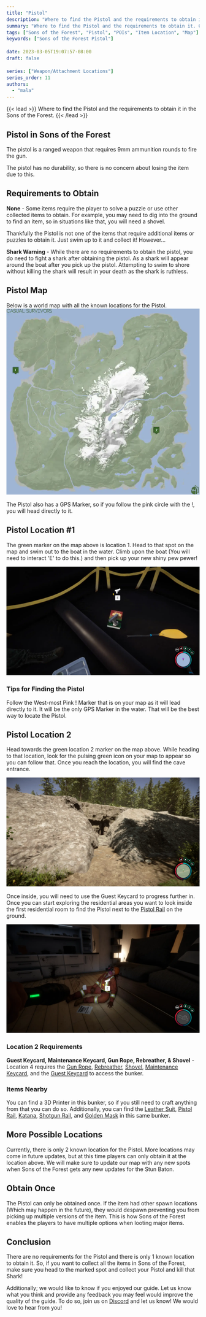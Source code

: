 ```yaml
---
title: "Pistol"
description: "Where to find the Pistol and the requirements to obtain it in the Sons of the Forest."
summary: "Where to find the Pistol and the requirements to obtain it. Click here to learn more about it!"
tags: ["Sons of the Forest", "Pistol", "POIs", "Item Location", "Map"]
keywords: ["Sons of the Forest Pistol"]

date: 2023-03-05T19:07:57-08:00
draft: false

series: ["Weapon/Attachment Locations"]
series_order: 11
authors:
  - "mala"
---
```


{{< lead >}}
Where to find the Pistol and the requirements to obtain it in the Sons of the Forest.
{{< /lead >}}

## Pistol in Sons of the Forest
The pistol is a ranged weapon that requires 9mm ammunition rounds to fire the gun.

The pistol has no durability, so there is no concern about losing the item due to this.

## Requirements to Obtain
**None** - Some items require the player to solve a puzzle or use other collected items to obtain. For example, you may need to dig into the ground to find an item, so in situations like that, you will need a shovel. 

Thankfully the Pistol is not one of the items that require additional items or puzzles to obtain it. Just swim up to it and collect it! However...

**Shark Warning** - While there are no requirements to obtain the pistol, you do need to fight a shark after obtaining the pistol. As a shark will appear around the boat after you pick up the pistol. Attempting to swim to shore without killing the shark will result in your death as the shark is ruthless.

## Pistol Map
Below is a world map with all the known locations for the Pistol.
![Sons of the Forest Pistol Map Location](img/map.webp)

The Pistol also has a GPS Marker, so if you follow the pink circle with the !, you will head directly to it. 

## Pistol Location #1
The green marker on the map above is location 1. Head to that spot on the map and swim out to the boat in the water. Climb upon the boat (You will need to interact 'E' to do this.) and then pick up your new shiny pew pewer!

![Sons of the Forest Pistol Location 1](featured.webp)

### Tips for Finding the Pistol
Follow the West-most Pink ! Marker that is on your map as it will lead directly to it. It will be the only GPS Marker in the water. That will be the best way to locate the Pistol.

## Pistol Location 2
Head towards the green location 2 marker on the map above. While heading to that location, look for the pulsing green icon on your map to appear so you can follow that. Once you reach the location, you will find the cave entrance.

![Sons of the Forest Pistol Location 2 Cave Entrance](img/cave_entrance.webp)

Once inside, you will need to use the Guest Keycard to progress further in. Once you can start exploring the residential areas you want to look inside the first residential room to find the Pistol next to the [Pistol Rail](/sons-of-the-forest/guides/pistol-rail/) on the ground. 

![Sons of the Forest Pistol Rail Location 2](img/location2.webp)

### Location 2 Requirements
**Guest Keycard, Maintenance Keycard, Gun Rope, Rebreather, & Shovel** - Location 4 requires the [Gun Rope](/sons-of-the-forest/guides/rope-gun/), [Rebreather](/sons-of-the-forest/guides/rebreather/), [Shovel](/sons-of-the-forest/guides/shovel/), [Maintenance Keycard](/sons-of-the-forest/guides/maintenance-keycard/), and the [Guest Keycard](/sons-of-the-forest/guides/guest-keycard/) to access the bunker.

### Items Nearby
You can find a 3D Printer in this bunker, so if you still need to craft anything from that you can do so. Additionally, you can find the [Leather Suit](/sons-of-the-forest/guides/leather-suit/), [Pistol Rail](/sons-of-the-forest/guides/pistol-rail/), [Katana](/sons-of-the-forest/guides/katana/), [Shotgun Rail](/sons-of-the-forest/guides/shotgun-rail/), and [Golden Mask](/sons-of-the-forest/guides/golden-mask/) in this same bunker.

## More Possible Locations
Currently, there is only 2 known location for the Pistol. More locations may come in future updates, but at this time players can only obtain it at the location above.
We will make sure to update our map with any new spots when Sons of the Forest gets any new updates for the Stun Baton.

## Obtain Once
The Pistol can only be obtained once. If the item had other spawn locations (Which may happen in the future), they would despawn preventing you from picking up multiple versions of the item. This is how Sons of the Forest enables the players to have multiple options when looting major items. 

## Conclusion
There are no requirements for the Pistol and there is only 1 known location to obtain it. So, if you want to collect all the items in Sons of the Forest, make sure you head to the marked spot and collect your Pistol and kill that Shark!

Additionally; we would like to know if you enjoyed our guide. Let us know what you think and provide any feedback you may feel would improve the quality of the guide. To do so, join us on [Discord](https://discord.gg/ZXp93XsKnN) and let us know! We would love to hear from you! 
